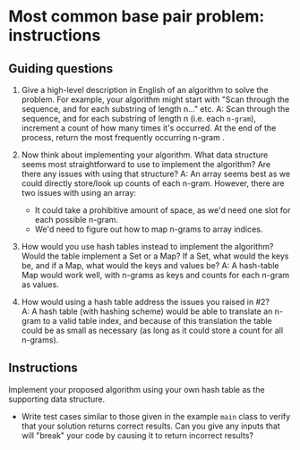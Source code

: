 # Most common base pair problem: instructions

## Guiding questions

1. Give a high-level description in English of an algorithm to solve the
   problem.  For example, your algorithm might start with "Scan through
   the sequence, and for each substring of length n..." etc.
   A: Scan through the sequence, and for each substring of length n
(i.e. each `n-gram`), increment a count of how many times it's occurred.
At the end of the process, return the most frequently occurring n-gram .   
2. Now think about implementing your algorithm.  What data structure
seems most straightforward to use to implement the algorithm?  Are there
any issues with using that structure?
   A: An array seems best as we could directly store/look up counts of
each n-gram.  However, there are two issues with using an array:    
      * It could take a prohibitive amount of space, as we'd need one
        slot for each possible n-gram.
      * We'd need to figure out how to map n-grams to array indices.

3. How would you use hash tables instead to implement the algorithm?
Would the table implement a Set or a Map?  If a Set, what would the keys
be, and if a Map, what would the keys
and values be?
   A:  A hash-table Map would work well, with n-grams as keys and counts
for each n-gram as values. 

4. How would using a hash table address the issues you raised in #2?   
   A: A hash table (with hashing scheme) would be able to translate an
n-gram to a valid table index, and because of this translation the table could
be as small as necessary (as long as it could store a count for all
n-grams).

## Instructions

Implement your proposed algorithm using your own hash table as the
supporting data structure.  

* Write test cases similar to those given in the example `main` class to
  verify that your solution returns correct results.  Can you give any
  inputs that will "break" your code by causing it to return incorrect
  results?   
